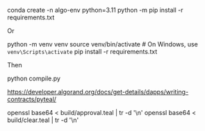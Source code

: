 conda create -n algo-env python=3.11
python -m pip install -r requirements.txt

Or

python -m venv venv
source venv/bin/activate # On Windows, use `venv\Scripts\activate`
pip install -r requirements.txt

Then

python compile.py

https://developer.algorand.org/docs/get-details/dapps/writing-contracts/pyteal/

openssl base64 < build/approval.teal | tr -d '\n'
openssl base64 < build/clear.teal | tr -d '\n'
